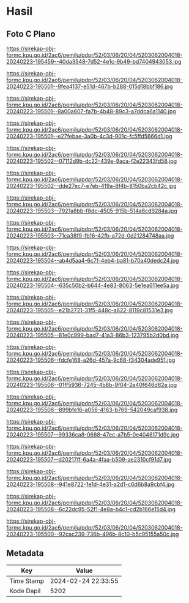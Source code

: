 # Hasil

## Foto C Plano

https://sirekap-obj-formc.kpu.go.id/2ac6/pemilu/pdpr/52/03/06/20/04/5203062004018-20240223-195459--40da3548-7d52-4e1c-9b49-bd7404943053.jpg

https://sirekap-obj-formc.kpu.go.id/2ac6/pemilu/pdpr/52/03/06/20/04/5203062004018-20240223-195501--9fea4137-e51d-467b-b288-015d18bbf186.jpg

https://sirekap-obj-formc.kpu.go.id/2ac6/pemilu/pdpr/52/03/06/20/04/5203062004018-20240223-195501--8a00a607-fa7b-4b48-89c3-a7ddca6a1140.jpg

https://sirekap-obj-formc.kpu.go.id/2ac6/pemilu/pdpr/52/03/06/20/04/5203062004018-20240223-195501--e27febae-3a0b-4c3d-901c-fc5ffd5666d1.jpg

https://sirekap-obj-formc.kpu.go.id/2ac6/pemilu/pdpr/52/03/06/20/04/5203062004018-20240223-195502--07112d9b-dc22-439e-9aca-f2e22343fd58.jpg

https://sirekap-obj-formc.kpu.go.id/2ac6/pemilu/pdpr/52/03/06/20/04/5203062004018-20240223-195502--dde27ec7-e7eb-419a-8f4b-8150ba2cb42c.jpg

https://sirekap-obj-formc.kpu.go.id/2ac6/pemilu/pdpr/52/03/06/20/04/5203062004018-20240223-195503--7921a8bb-f8dc-4505-915b-514a6cd9284a.jpg

https://sirekap-obj-formc.kpu.go.id/2ac6/pemilu/pdpr/52/03/06/20/04/5203062004018-20240223-195503--71ca38f9-fb16-42fb-a72d-0d21284748aa.jpg

https://sirekap-obj-formc.kpu.go.id/2ac6/pemilu/pdpr/52/03/06/20/04/5203062004018-20240223-195504--ab4d5aa4-6c7f-4eb4-ba81-b70a40dedc24.jpg

https://sirekap-obj-formc.kpu.go.id/2ac6/pemilu/pdpr/52/03/06/20/04/5203062004018-20240223-195504--635c50b2-b644-4e83-8063-5e1ea611ee5a.jpg

https://sirekap-obj-formc.kpu.go.id/2ac6/pemilu/pdpr/52/03/06/20/04/5203062004018-20240223-195505--e21b2721-31f5-448c-a622-8119c81531e3.jpg

https://sirekap-obj-formc.kpu.go.id/2ac6/pemilu/pdpr/52/03/06/20/04/5203062004018-20240223-195505--81e0c999-bad7-41a3-86b3-123795b2d0bd.jpg

https://sirekap-obj-formc.kpu.go.id/2ac6/pemilu/pdpr/52/03/06/20/04/5203062004018-20240223-195506--fdcfe168-a26d-457a-9c68-f34304ade951.jpg

https://sirekap-obj-formc.kpu.go.id/2ac6/pemilu/pdpr/52/03/06/20/04/5203062004018-20240223-195506--01ff5936-7245-4b8b-9f04-2e40f646d62e.jpg

https://sirekap-obj-formc.kpu.go.id/2ac6/pemilu/pdpr/52/03/06/20/04/5203062004018-20240223-195506--899bfe16-a056-4163-b769-542049caf938.jpg

https://sirekap-obj-formc.kpu.go.id/2ac6/pemilu/pdpr/52/03/06/20/04/5203062004018-20240223-195507--99336ca8-0688-47ec-a7b5-0e4048171d9c.jpg

https://sirekap-obj-formc.kpu.go.id/2ac6/pemilu/pdpr/52/03/06/20/04/5203062004018-20240223-195507--d20217ff-6a4a-4faa-b509-ae2310cf91d7.jpg

https://sirekap-obj-formc.kpu.go.id/2ac6/pemilu/pdpr/52/03/06/20/04/5203062004018-20240223-195508--941e8722-1e1d-4e31-a2d1-c6d6b8a9cbf4.jpg

https://sirekap-obj-formc.kpu.go.id/2ac6/pemilu/pdpr/52/03/06/20/04/5203062004018-20240223-195508--6c22dc95-52f1-4e8a-b4c1-cd2b166e15d4.jpg

https://sirekap-obj-formc.kpu.go.id/2ac6/pemilu/pdpr/52/03/06/20/04/5203062004018-20240223-195500--92cac239-736b-496b-8c10-b5c95155a50c.jpg


## Metadata

| Key        | Value               |
| ---------- | ------------------- |
| Time Stamp | 2024-02-24 22:33:55 |
| Kode Dapil | 5202                |



